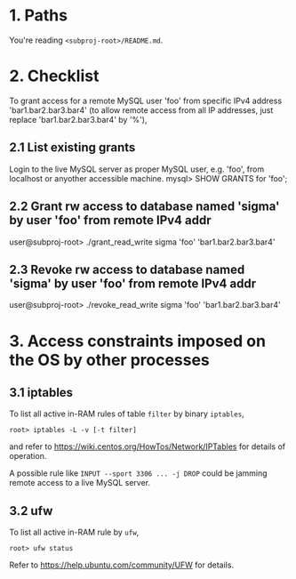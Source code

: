 # 1. Paths

You're reading `<subproj-root>/README.md`.

# 2. Checklist
To grant access for a remote MySQL user 'foo' from specific IPv4 address 'bar1.bar2.bar3.bar4' (to allow remote access from all IP addresses, just replace 'bar1.bar2.bar3.bar4' by '%'),  

## 2.1 List existing grants 

Login to the live MySQL server as proper MySQL user, e.g. 'foo', from localhost or anyother accessible machine.
mysql> SHOW GRANTS for 'foo'; 

## 2.2 Grant rw access to database named 'sigma' by user 'foo' from remote IPv4 addr  

user@subproj-root> ./grant_read_write sigma 'foo' 'bar1.bar2.bar3.bar4' 

## 2.3 Revoke rw access to database named 'sigma' by user 'foo' from remote IPv4 addr  

user@subproj-root> ./revoke_read_write sigma 'foo' 'bar1.bar2.bar3.bar4' 

# 3. Access constraints imposed on the OS by other processes 

## 3.1 iptables

To list all active in-RAM rules of table `filter` by binary `iptables`, 

```
root> iptables -L -v [-t filter]
```   

and refer to https://wiki.centos.org/HowTos/Network/IPTables for details of operation.

A possible rule like `INPUT --sport 3306 ... -j DROP` could be jamming remote access to a live MySQL server.  

## 3.2 ufw

To list all active in-RAM rule by `ufw`, 

```
root> ufw status
```   

Refer to https://help.ubuntu.com/community/UFW for details.
